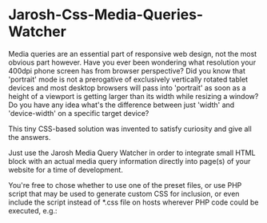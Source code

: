 # Jarosh-Css-Media-Queries-Watcher

Media queries are an essential part of responsive web design, not the most obvious part however.
Have you ever been wondering what resolution your 400dpi phone screen has from browser perspective? Did you know that 'portrait' mode is not a prerogative of exclusively vertically rotated tablet devices and most desktop browsers will pass into 'portrait' as soon as a height of a viewport is getting larger than its width while resizing a window? Do you have any idea what's the difference between just 'width' and 'device-width' on a specific target device?

This tiny CSS-based solution was invented to satisfy curiosity and give all the answers.

Just use the Jarosh Media Query Watcher in order to integrate small HTML block with an actual media query information directly into page(s) of your website for a time of development.

You're free to chose whether to use one of the preset files, or use PHP script that may be used to generate custom CSS for inclusion, or even include the script instead of *.css file on hosts wherever PHP code could be executed, e.g.:
<link type="text/css" rel="stylesheet" href="JaroshMediaQueryWatcher.php?minify=1" />
